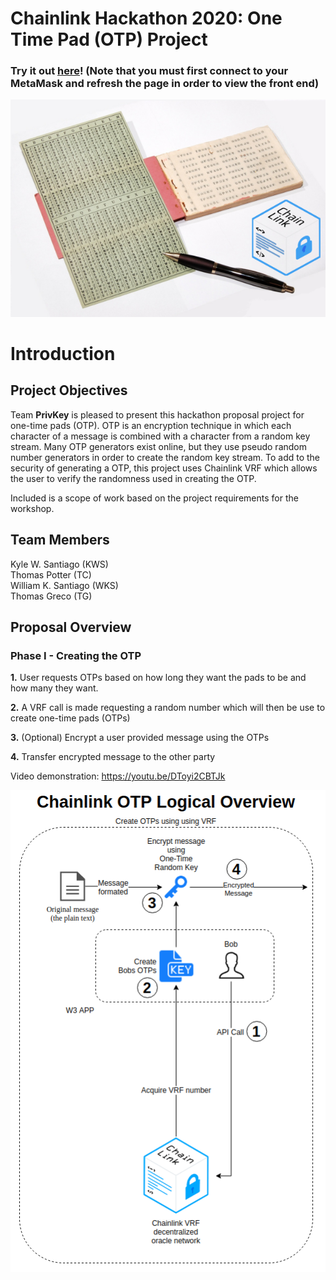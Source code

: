 # Chainlink Hackathon 2020: One Time Pad (OTP) Project

### Try it out [here](http://otp-frontend.s3-website-us-east-1.amazonaws.com/)! (Note that you must first connect to your MetaMask and refresh the page in order to view the front end)

<p align="center">
  <img src="./images/OTP_center.png" />
</p>

# Introduction

## Project Objectives

Team **PrivKey** is pleased to present this hackathon proposal project for one-time pads (OTP). OTP is an encryption technique in which each character of a message is combined with a character from a random key stream. Many OTP generators exist online, but they use pseudo random number generators in order to create the random key stream. To add to the security of generating a OTP, this project uses Chainlink VRF which allows the user to verify the randomness used in creating the OTP.

Included is a scope of work based on the project requirements for the workshop.

## Team Members

Kyle W. Santiago (KWS)\
Thomas Potter (TC)\
William K. Santiago (WKS)\
Thomas Greco (TG)

## Proposal Overview

### Phase I - Creating the OTP

**1.** User requests OTPs based on how long they want the pads to be and how many they want.

**2.** A VRF call is made requesting a random number which will then be use to create one-time pads (OTPs)

**3.** (Optional) Encrypt a user provided message using the OTPs

**4.** Transfer encrypted message to the other party

Video demonstration: https://youtu.be/DToyi2CBTJk

<p align="center">
  <img src="./images/Chainlink_OTP_Overview.png" />
</p>
